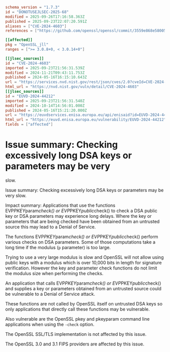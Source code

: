 ```toml
schema_version = "1.7.3"
id = "DONOTUSEJLSEC-2025-68"
modified = 2025-09-26T17:16:58.363Z
published = 2025-09-23T22:07:20.591Z
aliases = ["CVE-2024-4603"]
references = ["https://github.com/openssl/openssl/commit/3559e868e58005d15c6013a0c1fd832e51c73397", "https://github.com/openssl/openssl/commit/53ea06486d296b890d565fb971b2764fcd826e7e", "https://github.com/openssl/openssl/commit/9c39b3858091c152f52513c066ff2c5a47969f0d", "https://github.com/openssl/openssl/commit/da343d0605c826ef197aceedc67e8e04f065f740", "https://www.openssl.org/news/secadv/20240516.txt", "http://www.openwall.com/lists/oss-security/2024/05/16/2", "https://github.com/openssl/openssl/commit/3559e868e58005d15c6013a0c1fd832e51c73397", "https://github.com/openssl/openssl/commit/53ea06486d296b890d565fb971b2764fcd826e7e", "https://github.com/openssl/openssl/commit/9c39b3858091c152f52513c066ff2c5a47969f0d", "https://github.com/openssl/openssl/commit/da343d0605c826ef197aceedc67e8e04f065f740", "https://security.netapp.com/advisory/ntap-20240621-0001/", "https://www.openssl.org/news/secadv/20240516.txt"]

[[affected]]
pkg = "OpenSSL_jll"
ranges = [">= 3.0.8+0, < 3.0.14+0"]

[[jlsec_sources]]
id = "CVE-2024-4603"
imported = 2025-09-23T21:56:31.539Z
modified = 2024-11-21T09:43:11.753Z
published = 2024-05-16T16:15:10.643Z
url = "https://services.nvd.nist.gov/rest/json/cves/2.0?cveId=CVE-2024-4603"
html_url = "https://nvd.nist.gov/vuln/detail/CVE-2024-4603"
[[jlsec_sources]]
id = "EUVD-2024-44212"
imported = 2025-09-23T21:56:31.540Z
modified = 2024-10-14T14:56:01.000Z
published = 2024-05-16T15:21:20.000Z
url = "https://euvdservices.enisa.europa.eu/api/enisaid?id=EUVD-2024-44212"
html_url = "https://euvd.enisa.europa.eu/vulnerability/EUVD-2024-44212"
fields = ["affected"]
```

# Issue summary: Checking excessively long DSA keys or parameters may be very

slow.

Issue summary: Checking excessively long DSA keys or parameters may be very slow.

Impact summary: Applications that use the functions EVP*PKEY*param*check() or EVP*PKEY*public*check() to check a DSA public key or DSA parameters may experience long delays. Where the key or parameters that are being checked have been obtained from an untrusted source this may lead to a Denial of Service.

The functions EVP*PKEY*param*check() or EVP*PKEY*public*check() perform various checks on DSA parameters. Some of those computations take a long time if the modulus (`p` parameter) is too large.

Trying to use a very large modulus is slow and OpenSSL will not allow using public keys with a modulus which is over 10,000 bits in length for signature verification. However the key and parameter check functions do not limit the modulus size when performing the checks.

An application that calls EVP*PKEY*param*check() or EVP*PKEY*public*check() and supplies a key or parameters obtained from an untrusted source could be vulnerable to a Denial of Service attack.

These functions are not called by OpenSSL itself on untrusted DSA keys so only applications that directly call these functions may be vulnerable.

Also vulnerable are the OpenSSL pkey and pkeyparam command line applications when using the `-check` option.

The OpenSSL SSL/TLS implementation is not affected by this issue.

The OpenSSL 3.0 and 3.1 FIPS providers are affected by this issue.


